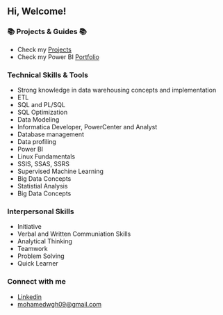 ## Hi, Welcome!

### 📚 Projects & Guides 📚
- Check my [Projects](https://github.com/MohamedWageh09?tab=repositories)
- Check my Power BI [Portfolio](https://www.novypro.com/profile_projects/mohamed)

### Technical Skills & Tools
- Strong knowledge in data warehousing concepts and implementation
- ETL
- SQL and PL/SQL
- SQL Optimization
- Data Modeling
- Informatica Developer, PowerCenter and Analyst
- Database management
- Data profiling
- Power BI
- Linux Fundamentals
- SSIS, SSAS, SSRS
- Supervised Machine Learning
- Big Data Concepts
- Statistial Analysis
- Big Data Concepts

### Interpersonal Skills
- Initiative
- Verbal and Written Communiation Skills
- Analytical Thinking
- Teamwork
- Problem Solving
- Quick Learner

### Connect with me
- [Linkedin](https://www.linkedin.com/in/m-wageh)
- mohamedwgh09@gmail.com
